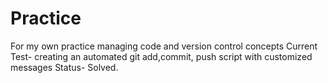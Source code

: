 # Practice
For my own practice managing code and version control concepts
Current Test- creating an automated git add,commit, push script with customized messages
Status- Solved.

